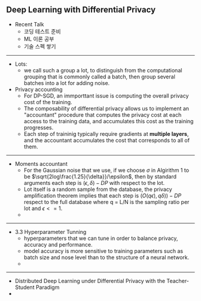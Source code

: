 Deep Learning with Differential Privacy
---
- Recent Talk
    - 코딩 테스트 준비
    - ML 이론 공부
    - 기술 스펙 쌓기


---
- Lots:
    - we call such a group a lot, to distinguish from the computational grouping that is commonly called a batch, then group several batches into a lot for adding noise.
- Privacy accounting
    - For DP-SGD, an immporttant issue is computing the overall privacy cost of the training.
    - The composability of differential privacy allows us to implement an "accountant" procedure that computes the privacy cost at each access to the training data, and accumulates this cost as the training progresses. 
    - Each step of traininig typically require gradients at **multiple layers**, and the accountant accumulates the cost that corresponds to all of them.
---
- Moments accountant
    - For the Gaussian noise that we use, if we choose $\sigma$ in Algirithm 1 to be $\sqrt{2log\frac{1.25}{\delta}}/\epsilon$, then by standard arguments each step is $(\epsilon,\delta)- DP$ with respect to the lot.
    - Lot itself is a random sample from the database, the privacy amplification theorem implies that each step is $(O(q\epsilon),q\delta))-DP$ respect to the full database where q = L/N is the sampling ratio per lot and $\epsilon <=1$.
    - 
    
---
- 3.3 Hyperparameter Tunning
    - hyperparameters that we can tune in order to balance privacy, accuracy and performance.
    - model accuracy is more sensitive to training parameters such as batch size and nose level than to the structure of a neural network.
    - 
    
    
---
- Distributed Deep Learning under Differential Privacy with the Teacher-Student Paradigm
-